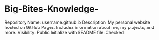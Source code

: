 # Big-Bites-Knowledge-
Repository Name: username.github.io Description: My personal website hosted on GitHub Pages. Includes information about me, my projects, and more. Visibility: Public Initialize with README file: Checked
